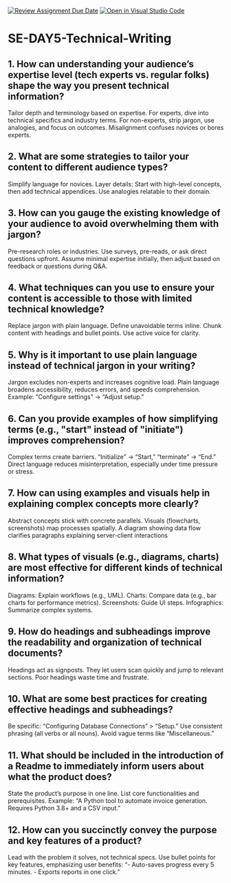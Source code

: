 [![Review Assignment Due Date](https://classroom.github.com/assets/deadline-readme-button-22041afd0340ce965d47ae6ef1cefeee28c7c493a6346c4f15d667ab976d596c.svg)](https://classroom.github.com/a/zsAR-pyY)
[![Open in Visual Studio Code](https://classroom.github.com/assets/open-in-vscode-2e0aaae1b6195c2367325f4f02e2d04e9abb55f0b24a779b69b11b9e10269abc.svg)](https://classroom.github.com/online_ide?assignment_repo_id=18483831&assignment_repo_type=AssignmentRepo)
# SE-DAY5-Technical-Writing
## 1. How can understanding your audience’s expertise level (tech experts vs. regular folks) shape the way you present technical information?
Tailor depth and terminology based on expertise. 
For experts, dive into technical specifics and industry terms. 
For non-experts, strip jargon, use analogies, and focus on outcomes. Misalignment confuses novices or bores experts.

## 2. What are some strategies to tailor your content to different audience types?
Simplify language for novices.
Layer details: Start with high-level concepts, then add technical appendices.
Use analogies relatable to their domain.

## 3. How can you gauge the existing knowledge of your audience to avoid overwhelming them with jargon?
Pre-research roles or industries. Use surveys, pre-reads, or ask direct questions upfront.
Assume minimal expertise initially, then adjust based on feedback or questions during Q&A.

## 4. What techniques can you use to ensure your content is accessible to those with limited technical knowledge?
Replace jargon with plain language.
Define unavoidable terms inline.
Chunk content with headings and bullet points.
Use active voice for clarity.

## 5. Why is it important to use plain language instead of technical jargon in your writing?
Jargon excludes non-experts and increases cognitive load.
Plain language broadens accessibility, reduces errors, and speeds comprehension.
Example: “Configure settings” → “Adjust setup.”

## 6. Can you provide examples of how simplifying terms (e.g., "start" instead of "initiate") improves comprehension?
Complex terms create barriers.
“Initialize” → “Start,” “terminate” → “End.”
Direct language reduces misinterpretation, especially under time pressure or stress.

## 7. How can using examples and visuals help in explaining complex concepts more clearly?
Abstract concepts stick with concrete parallels. 
Visuals (flowcharts, screenshots) map processes spatially. 
A diagram showing data flow clarifies paragraphs explaining server-client interactions

## 8. What types of visuals (e.g., diagrams, charts) are most effective for different kinds of technical information?
Diagrams: Explain workflows (e.g., UML).
Charts: Compare data (e.g., bar charts for performance metrics).
Screenshots: Guide UI steps.
Infographics: Summarize complex systems.

## 9. How do headings and subheadings improve the readability and organization of technical documents?
Headings act as signposts.
They let users scan quickly and jump to relevant sections.
Poor headings waste time and frustrate.

## 10. What are some best practices for creating effective headings and subheadings?
Be specific: “Configuring Database Connections” > “Setup.”
Use consistent phrasing (all verbs or all nouns).
Avoid vague terms like “Miscellaneous.”

## 11. What should be included in the introduction of a Readme to immediately inform users about what the product does?
State the product’s purpose in one line. 
List core functionalities and prerequisites. 
Example: “A Python tool to automate invoice generation. Requires Python 3.8+ and a CSV input.”

## 12. How can you succinctly convey the purpose and key features of a product?
Lead with the problem it solves, not technical specs. 
Use bullet points for key features, emphasizing user benefits: “- Auto-saves progress every 5 minutes. - Exports reports in one click.”




